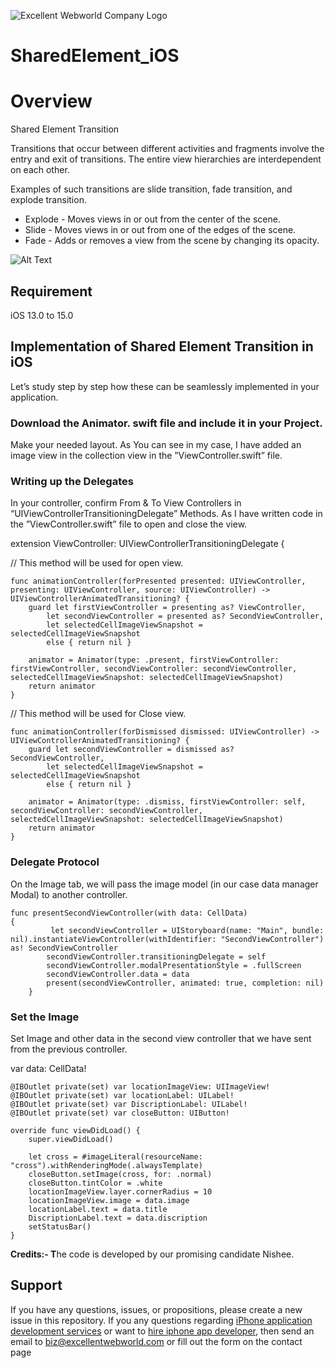 ![Excellent Webworld Company Logo](https://eww-wp-new.s3.ap-south-1.amazonaws.com/wp-content/uploads/2021/10/21124036/Excellent-Webworld-logo-svg.jpg)

# SharedElement_iOS

# Overview
Shared Element Transition 

Transitions that occur between different activities and fragments involve the entry and exit of transitions. The entire view hierarchies are interdependent on each other. 

Examples of such transitions are slide transition, fade transition, and explode transition.

* Explode - Moves views in or out from the center of the scene.
* Slide - Moves views in or out from one of the edges of the scene.
* Fade - Adds or removes a view from the scene by changing its opacity.

![Alt Text](https://eww-wp-new.s3.ap-south-1.amazonaws.com/wp-content/uploads/2022/01/11124324/gif-04.gif)

## Requirement
iOS 13.0 to 15.0

## Implementation of Shared Element Transition in iOS
Let’s study step by step how these can be seamlessly implemented in your application. 


### Download the Animator. swift file and include it in your Project.
Make your needed layout. As You can see in my case, I have added an image view in the collection view in the ”ViewController.swift” file. 

### Writing up the Delegates 
In your controller, confirm From & To View Controllers in “UIViewControllerTransitioningDelegate” Methods. As I have written code in the ”ViewController.swift” file to open and close the view.

extension ViewController: UIViewControllerTransitioningDelegate {

// This method will be used for open view.

    func animationController(forPresented presented: UIViewController, presenting: UIViewController, source: UIViewController) -> UIViewControllerAnimatedTransitioning? {
        guard let firstViewController = presenting as? ViewController,
            let secondViewController = presented as? SecondViewController,
            let selectedCellImageViewSnapshot = selectedCellImageViewSnapshot
            else { return nil }

        animator = Animator(type: .present, firstViewController: firstViewController, secondViewController: secondViewController, selectedCellImageViewSnapshot: selectedCellImageViewSnapshot)
        return animator
    }

// This method will be used for Close view.

    func animationController(forDismissed dismissed: UIViewController) -> UIViewControllerAnimatedTransitioning? {
        guard let secondViewController = dismissed as? SecondViewController,
            let selectedCellImageViewSnapshot = selectedCellImageViewSnapshot
            else { return nil }

        animator = Animator(type: .dismiss, firstViewController: self, secondViewController: secondViewController, selectedCellImageViewSnapshot: selectedCellImageViewSnapshot)
        return animator
    }

### Delegate Protocol 

On the Image tab, we will pass the image model (in our case data manager Modal) to another controller.

	func presentSecondViewController(with data: CellData) 
 	{
       		 let secondViewController = UIStoryboard(name: "Main", bundle: nil).instantiateViewController(withIdentifier: "SecondViewController") as! SecondViewController
        	secondViewController.transitioningDelegate = self
        	secondViewController.modalPresentationStyle = .fullScreen
        	secondViewController.data = data
        	present(secondViewController, animated: true, completion: nil)
    	} 


### Set the Image

Set Image and other data in the second view controller that we have sent from the previous controller.

var data: CellData!

    @IBOutlet private(set) var locationImageView: UIImageView!
    @IBOutlet private(set) var locationLabel: UILabel!
    @IBOutlet private(set) var DiscriptionLabel: UILabel!
    @IBOutlet private(set) var closeButton: UIButton!

    override func viewDidLoad() {
        super.viewDidLoad()

        let cross = #imageLiteral(resourceName: "cross").withRenderingMode(.alwaysTemplate)
        closeButton.setImage(cross, for: .normal)
        closeButton.tintColor = .white
        locationImageView.layer.cornerRadius = 10
        locationImageView.image = data.image
        locationLabel.text = data.title
        DiscriptionLabel.text = data.discription
        setStatusBar()
    }

**Credits:- T**he code is developed by our promising candidate Nishee.

## Support
If you have any questions, issues, or propositions, please create a new issue in this repository.
If you any questions regarding <a href="https://www.excellentwebworld.com/iphone-application-development-services/?utm_source=github&utm_campaign=iphone-app-development">iPhone application development services</a> or want to <a href="https://www.excellentwebworld.com/hire-iphone-app-developers/?utm_source=github&utm_campaign=hire+iphone-developers">hire iphone app developer</a>, then send an email to biz@excellentwebworld.com or fill out the form on the contact page

